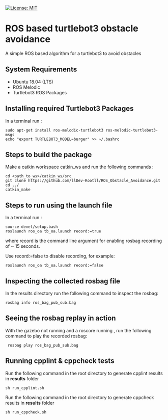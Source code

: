 
[![License: MIT](https://img.shields.io/badge/License-MIT-blue.svg)](https://opensource.org/licenses/MIT)

  
#  ROS based turtlebot3 obstacle avoidance


A simple ROS based algorithm for a turtlebot3 to avoid obstacles
## System Requirements
- Ubuntu 18.04 (LTS)
- ROS Melodic
- Turtlebot3 ROS Packages
## Installing required Turtlebot3 Packages
In a terminal run :

    sudo apt-get install ros-melodic-turtlebot3 ros-melodic-turtlebot3-msgs
    echo "export TURTLEBOT3_MODEL=burger" >> ~/.bashrc


## Steps to build the package

  Make a catkin workspace catkin_ws and run the following commands :
  

    cd <path_to_ws>/catkin_ws/src
    git clone https://github.com/llDev-Rootll/ROS_Obstacle_Avoidance.git
    cd ../
    catkin_make

## Steps to run using the launch file

In a terminal run :

    source devel/setup.bash
    roslaunch ros_oa tb_oa.launch record:=true
where record is the command line argument for enabling rosbag recording of ~ 15 seconds. 

Use record:=false to disable recording, for example:

    roslaunch ros_oa tb_oa.launch record:=false
## Inspecting the collected rosbag file

In the results directory run the following command to inspect the rosbag:

    rosbag info ros_bag_pub_sub.bag
## Seeing the rosbag replay in action
With the gazebo not running and a roscore running , run the following command to play the recorded rosbag:

     rosbag play ros_bag_pub_sub.bag

## Running cpplint & cppcheck tests
Run the following command in the root directory to generate cpplint results in **results** folder
 
    sh run_cpplint.sh
Run the following command in the root directory to generate cppcheck results in **results** folder

    sh run_cppcheck.sh

  

